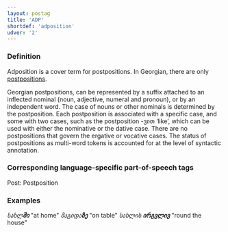 ```yaml
---
layout: postag
title: 'ADP'
shortdef: 'adposition'
udver: '2'
---
```


### Definition

Adposition is a cover term for postpositions. In Georgian, there are only [postpositions](_ka/feat/AdpType).

Georgian postpositions, can be represented by a suffix attached to an inflected nominal (noun, adjective, numeral and pronoun), or by an independent word. The case of nouns or other nominals is determined by the postposition. Each postposition is associated with a specific case, and some with two cases, such as the postposition -ვით ‘like’, which can be used with either the nominative or the dative case. There are no postpositions that govern the ergative or vocative cases. The status of postpositions as multi-word tokens is accounted for at the level of syntactic annotation. 


### Corresponding language-specific part-of-speech tags

Post:  Postposition 


### Examples

_სახლ<b>ში</b>_ "at home"
_მაგიდა<b>ზე</b>_ "on table"
_სახლის <b>ირგვლივ</b>_ "round the house"
<!-- Interlanguage links updated Po 11. listopadu 2024, 20:09:18 CET -->
